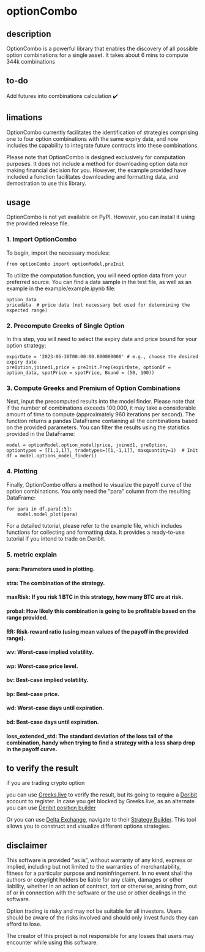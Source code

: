 # optionCombo

## description

OptionCombo is a powerful library that enables the discovery of all possible option combinations for a single asset. It takes about 6 mins to compute 344k combinations

## to-do

Add futures into combinations calculation :heavy_check_mark:

## limations

OptionCombo currently facilitates the identification of strategies comprising one to four option combinations with the same expiry date, and now includes the capability to integrate future contracts into these combinations.

Please note that OptionCombo is designed exclusively for computation purposes. It does not include a method for downloading option data nor making financial decision for you. However, the example provided have included a function facilitates downloading and formatting data, and demostration to use this library.

## usage

OptionCombo is not yet available on PyPI. However, you can install it using the provided release file.

### 1. Import OptionCombo

To begin, import the necessary modules:

```
from optionCombo import optionModel,preInit
```
To utilize the computation function, you will need option data from your preferred source. You can find a data sample in the test file, as well as an example in the example/example.ipynb file:
```
option_data
pricedata  # price data (not necessary but used for determining the expected range)
```

### 2. Precompute Greeks of Single Option

In this step, you will need to select the expiry date and price bound for your option strategy:
```
expirDate = '2023-06-30T00:00:00.000000000' # e.g., choose the desired expiry date
preOption,joined1,price = preInit.Prep(expirDate, optionDf = option_data, spotPrice = spotPrice, Bound = (50, 100))
```

### 3. Compute Greeks and Premium of Option Combinations

Next, input the precomputed results into the model finder. Please note that if the number of combinations exceeds 100,000, it may take a considerable amount of time to compute (approximately 960 iterations per second). The function returns a pandas DataFrame containing all the combinations based on the provided parameters. You can filter the results using the statistics provided in the DataFrame:

```
model = optionModel.option_model(price, joined1, preOption, optiontypes = [[1,1,1]], tradetypes=[[1,-1,1]], maxquantity=1)  # Init
df = model.options_model_finder()
```

### 4. Plotting

Finally, OptionCombo offers a method to visualize the payoff curve of the option combinations. You only need the "para" column from the resulting DataFrame:

```
for para in df.para[:5]:
    model.model_plot(para)
```
For a detailed tutorial, please refer to the example file, which includes functions for collecting and formatting data. It provides a ready-to-use tutorial if you intend to trade on Deribit.
### 5. metric explain
#### para:     Parameters used in plotting.
#### stra:     The combination of the strategy.
#### maxRisk:  If you risk 1 BTC in this strategy, how many BTC are at risk.
#### probal:   How likely this combination is going to be profitable based on the range provided.
#### RR:       Risk-reward ratio (using mean values of the payoff in the provided range).
#### wv:       Worst-case implied volatility.
#### wp:       Worst-case price level.
#### bv:       Best-case implied volatility.
#### bp:       Best-case price.
#### wd:       Worst-case days until expiration.
#### bd:       Best-case days until expiration.
#### loss_extended_std: The standard deviation of the loss tail of the combination, handy when trying to find a strategy with a less sharp drop in the payoff curve.
## to verify the result
if you are trading crypto option 

you can use [Greeks.live](https://www.greeks.live/#/deribit/tools/pv/ETH) to verify the result, but its going to require a [Deribit](https://www.deribit.com/?reg=18011.8749&q=home) account to register.
In case you get blocked by Greeks.live, as an alternate you can use [Deribit position builder](https://pb.deribit.com/BTC)

Or you can use [Delta Exchange](https://www.delta.exchange/?code=VBQEHF), navigate to their [Strategy Builder](https://www.delta.exchange/optionsdesk?underlying=DELTA%3A.DEXBTUSDT). This tool allows you to construct and visualize different options strategies. 











## disclaimer

This software is provided “as is”, without warranty of any kind, express or implied, including but not limited to the warranties of merchantability, fitness for a particular purpose and noninfringement. In no event shall the authors or copyright holders be liable for any claim, damages or other liability, whether in an action of contract, tort or otherwise, arising from, out of or in connection with the software or the use or other dealings in the software.

Option trading is risky and may not be suitable for all investors. Users should be aware of the risks involved and should only invest funds they can afford to lose.

The creator of this project is not responsible for any losses that users may encounter while using this software.
